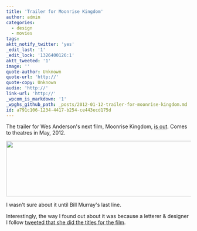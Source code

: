 ```yaml
---
title: 'Trailer for Moonrise Kingdom'
author: admin
categories:
  - design
  - movies
tags: 
aktt_notify_twitter: 'yes'
_edit_last: '1'
_edit_lock: '1326400126:1'
aktt_tweeted: '1'
image: ''
quote-author: Unknown
quote-url: 'http://'
quote-copy: Unknown
audio: 'http://'
link-url: 'http://'
_wpcom_is_markdown: '1'
_wpghs_github_path: _posts/2012-01-12-trailer-for-moonrise-kingdom.md
id: a791c106-1234-4417-b254-ce443ecd175d
---
```

<p>The trailer for Wes Anderson's next film, Moonrise Kingdom, <a href="http://trailers.apple.com/trailers/focus_features/moonrisekingdom/">is out</a>. Comes to theatres in May, 2012.</p>
<p><img src="https://chrisenns.com/wp-content/uploads/2012/01/Moonrise-Kingdom.png" alt="" title="Moonrise Kingdom" width="669" height="151" class="aligncenter size-full wp-image-19963" /></p>
<p>I wasn't sure about it until Bill Murray's last line.</p>
<p>Interestingly, the way I found out about it was because a letterer &amp; designer I follow <a href="https://twitter.com/jessicahische/status/157557230449852416">tweeted that she did the titles for the film</a>.</p>
